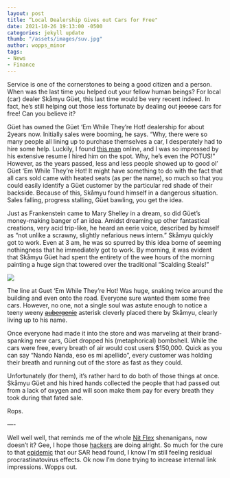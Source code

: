```yaml
---
layout: post
title: “Local Dealership Gives out Cars for Free"
date: 2021-10-26 19:13:00 -0500
categories: jekyll update
thumb: "/assets/images/suv.jpg"
author: wopps_minor
tags:
- News
- Finance
---
```


Service is one of the cornerstones to being a good citizen and a person. When was the last time you helped out your fellow human beings? For local (car) dealer Skåmyu Güet, this last time would be very recent indeed. In fact, he’s still helping out those less fortunate by dealing out ~~jocose~~ cars for free! Can you believe it?

Güet has owned the Güet ‘Em While They’re Hot! dealership for about 2years now. Initially sales were booming, he says. “Why, there were so many people all lining up to purchase themselves a car, I desperately had to hire some help. Luckily, I found [this man](https://hecrenews.github.io/jekyll/update/2020/05/20/man-takes-initiative-during-social-distancing-ends-up-with-every-job.html) online, and I was so impressed by his extensive resume I hired him on the spot. Why, he’s even the POTUS!” However, as the years passed, less and less people showed up to good ol’ Güet ‘Em While They’re Hot! It might have something to do with the fact that all cars sold came with heated seats (as per the name), so much so that you could easily identify a Güet customer by the particular red shade of their backside. Because of this, Skåmyu found himself in a dangerous situation. Sales falling, progress stalling, Güet bawling, you get the idea. 

Just as Frankenstein came to Mary Shelley in a dream, so did Güet’s money-making banger of an idea. Amidst dreaming up other fantastical creations, very acid trip-like, he heard an eerie voice, described by himself as “not unlike a scrawny, slightly nefarious news intern.” Skåmyu quickly got to work. Even at 3 am, he was so spurred by this idea borne of seeming nothingness that he immediately got to work. By morning, it was evident that Skåmyu Güet had spent the entirety of the wee hours of the morning painting a huge sign that towered over the traditional “Scalding Steals!”

![](https:hecrenews.github.io/assets/images/free_cars_sold_here.PNG)

The line at Guet ‘Em While They’re Hot! Was huge, snaking twice around the building and even onto the road. Everyone sure wanted them some free cars. However, no one, not a single soul was astute enough to notice a teeny weeny ~~[aubergenie](https://shirt.woot.com/offers/aubergenie)~~ asterisk cleverly placed there by Skåmyu, clearly living up to his name. 

Once everyone had made it into the store and was marveling at their brand-spanking new cars, Güet dropped his (metaphorical) bombshell. While the cars were free, every breath of air would cost users $150,000. Quick as you can say “Nando Nanda, eso es mi apellido”, every customer was holding their breath and running out of the store as fast as they could.

Unfortunately (for them), it’s rather hard to do both of those things at once. Skåmyu Güet and his hired hands collected the people that had passed out from a lack of oxygen and will soon make them pay for every breath they took during that fated sale.

Rops.

—-

Well well well, that reminds me of the whole [Nit Flex](https://hecrenews.github.io/jekyll/update/2020/08/14/local-streaming-service-deletes-cancel-subscription-button.html) shenanigans, now doesn’t it? Gee, I hope those [hackers](https://hecrenews.github.io/jekyll/update/2020/09/29/the-resistance-trying-to-take-down-nit-flex.html) are doing alright. So much for the cure to that [epidemic](https://hecrenews.github.io/jekyll/update/2021/10/16/hecrenews-staff-faces-rampant-epidemic.html) that our SAR head found, I know I’m still feeling residual procrastinatovirus effects. Ok now I’m done trying to increase internal link impressions. Wopps out.
